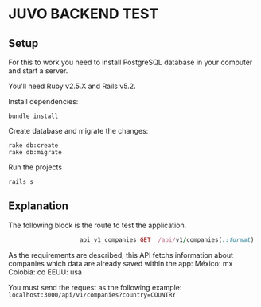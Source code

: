 # JUVO BACKEND TEST

## Setup

For this to work you need to install PostgreSQL database in your computer and start a server.

You'll need Ruby v2.5.X and Rails v5.2.

Install dependencies:
```
bundle install
```

Create database and migrate the changes:
```
rake db:create
rake db:migrate
```

Run the projects
```
rails s
```

## Explanation

The following block is the route to test the application.

```ruby
                    api_v1_companies GET  /api/v1/companies(.:format)                        api/v1/companies#index
```

As the requirements are described, this API fetchs information about companies which data are already saved within the app:
  México: mx
  Colobia: co
  EEUU: usa

You must send the request as the following example:
  ``
  localhost:3000/api/v1/companies?country=COUNTRY
``

